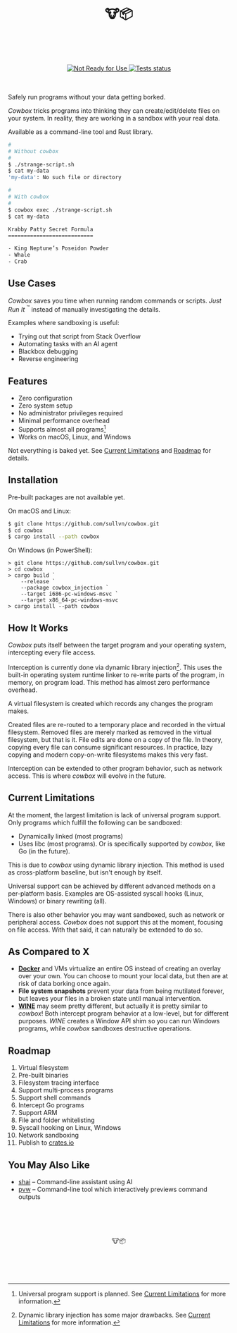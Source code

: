 <h1>
  <div align="center">
    <br />
    <br />
    🐮📦
    <br />
    <br />
    &nbsp;
  </div>
</h1>

<div align="center">
  <a href="#current-limitations">
    <img src="https://img.shields.io/badge/-Not%20Ready%20for%20Use-orange?style=for-the-badge" alt="Not Ready for Use" />
  </a>
  <a href="https://github.com/sullvn/cowbox/actions/workflows/test.yaml?query=branch%3Amain">
    <img src="https://img.shields.io/github/actions/workflow/status/sullvn/cowbox/test.yaml?branch=main&label=Tests&style=for-the-badge&logo=github" alt="Tests status" />
  </a>
</div>
<br />
<br />

Safely run programs without your data
getting borked.

*Cowbox* tricks programs into thinking
they can create/edit/delete files on your
system. In reality, they are working in
a sandbox with your real data.

Available as a command-line tool and Rust
library.

```sh
#
# Without cowbox
#
$ ./strange-script.sh
$ cat my-data
'my-data': No such file or directory

#
# With cowbox
#
$ cowbox exec ./strange-script.sh
$ cat my-data

Krabby Patty Secret Formula
===========================

- King Neptune’s Poseidon Powder
- Whale
- Crab
```


## Use Cases

*Cowbox* saves you time when running random
commands or scripts. *Just Run It*
<sup>:tm:</sup> instead of manually
investigating the details.

Examples where sandboxing is useful:

- Trying out that script from Stack Overflow
- Automating tasks with an AI agent
- Blackbox debugging
- Reverse engineering


## Features

- Zero configuration
- Zero system setup
- No administrator privileges required
- Minimal performance overhead
- Supports almost all programs[^1]
- Works on macOS, Linux, and Windows

Not everything is baked yet. See
[Current Limitations](#current-limitations)
and [Roadmap](#roadmap) for details.


## Installation

Pre-built packages are not available yet.

On macOS and Linux:

```sh
$ git clone https://github.com/sullvn/cowbox.git
$ cd cowbox
$ cargo install --path cowbox
```

On Windows (in PowerShell):

```pwsh
> git clone https://github.com/sullvn/cowbox.git
> cd cowbox
> cargo build `
    --release `
    --package cowbox_injection `
    --target i686-pc-windows-msvc `
    --target x86_64-pc-windows-msvc
> cargo install --path cowbox
```


## How It Works

*Cowbox* puts itself between the target
program and your operating system,
intercepting every file access.

Interception is currently done via
dynamic library injection[^2]. This uses the
built-in operating system runtime linker to
re-write parts of the program, in memory, on
program load. This method has almost zero
performance overhead.

A virtual filesystem is created which
records any changes the program makes.

Created files are re-routed to a temporary
place and recorded in the virtual filesystem.
Removed files are merely marked as removed in
the virtual filesystem, but that is it. File
edits are done on a copy of the file. In
theory, copying every file can consume
significant resources. In practice, lazy
copying and modern copy-on-write filesystems
makes this very fast.

Interception can be extended to other program
behavior, such as network access. This is
where *cowbox* will evolve in the future.


## Current Limitations

At the moment, the largest limitation is
lack of universal program support. Only
programs which fulfill the following can be
sandboxed:

- Dynamically linked (most programs)
- Uses libc (most programs). Or is
  specifically supported by *cowbox*,
  like Go (in the future).

This is due to *cowbox* using dynamic
library injection. This method is used as
cross-platform baseline, but isn't enough
by itself.

Universal support can be achieved by
different advanced methods on a
per-platform basis. Examples are OS-assisted
syscall hooks (Linux, Windows) or binary
rewriting (all).

There is also other behavior you may want
sandboxed, such as network or peripheral
access. *Cowbox* does not support this at
the moment, focusing on file access.
With that said, it can naturally be
extended to do so.


## As Compared to X

- [**Docker**][0] and VMs virtualize an entire
  OS instead of creating an overlay over your
  own. You can choose to mount your local
  data, but then are at risk of data borking
  once again.
- **File system snapshots** prevent your data
  from being mutilated forever, but leaves
  your files in a broken state until manual
  intervention.
- [**WINE**][1] may seem pretty different,
  but actually it is pretty similar to
  *cowbox*! Both intercept program
  behavior at a low-level, but for different
  purposes. *WINE* creates a Window API
  shim so you can run Windows programs,
  while *cowbox* sandboxes destructive
  operations.


## Roadmap

1. Virtual filesystem
2. Pre-built binaries
3. Filesystem tracing interface
4. Support multi-process programs
5. Support shell commands
6. Intercept Go programs
7. Support ARM
8. File and folder whitelisting
9. Syscall hooking on Linux, Windows
10. Network sandboxing
11. Publish to [crates.io][2]


## You May Also Like

- [shai][3] – Command-line assistant using AI
- [pvw][4] – Command-line tool which interactively
  previews command outputs


<div align="center">
  <br />
  <br />
  <br />
  <br />
  🐮📦
  <br />
  <br />
  <br />
  <br />
  &nbsp;
</div>


[^1]: Universal program support is planned.
      See [Current Limitations](#current-limitations)
      for more information.
[^2]: Dynamic library injection has some
      major drawbacks. See
      [Current Limitations](#current-limitations)
      for more information.

[0]: https://www.docker.com
[1]: https://www.winehq.org
[2]: https://crates.io
[3]: https://github.com/sullvn/shai
[4]: https://github.com/sullvn/pvw
